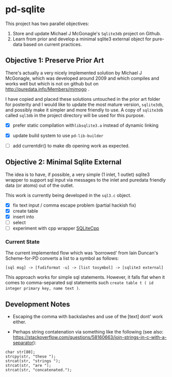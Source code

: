 # pd-sqlite

This project has two parallel objectives:

1. Store and update Michael J McGonagle's `Sqlite3db` project on Github.
2. Learn from prior and develop a minimal sqlite3 external object for pure-data based on current practices.

## Objective 1: Preserve Prior Art

There's actually a very nicely implemented solution by Michael J McGonagle, which was developed around 2009 and which compiles and works well but which is not on github but on http://puredata.info/Members/mjmogo .

I have copied and placed these solutions untouched in the prior art folder for posterity and I would like to update the most mature version, `sqlite3db`, and possibly make it simpler and more friendly to use. A copy of `sqlite3db` called `sql3db` in the project directory will be used for this purpose.

- [x] prefer static compilation with`libsqlite3.a` instead of dynamic linking
- [x] update build system to use `pd-lib-builder`
- [ ] add currentdir() to make db opening work as expected.


## Objective 2: Minimal Sqlite External

The idea is to have, if possible, a very simple (1 inlet, 1 outlet) sqlite3 wrapper to support sql input via messages to the inlet and puredata friendly data (or atoms) out of the outlet.

This work is currently being developed in the `sql3.c` object.

- [x] fix text input / comma escape problem (partial hackish fix)
- [x] create table
- [x] insert into
- [ ] select 
- [ ] experiment with cpp wrapper [SQLiteCpp](https://github.com/SRombauts/SQLiteCpp)

### Current State

The current implemented flow which was 'borrowed' from Iain Duncan's Scheme-for-PD converts a list to a symbol as follows:

```
[sql msg] -> [fudiformat -u] -> [list tosymbol] -> [sqlite3 external]
```

This approach works for simple sql statements. However, it falls flat when it comes to comma-separated sql statements such `create table t ( id integer primary key, name text )`.


## Development Notes

- Escaping the comma with backslashes and use of the [text] dont' work either.

- Perhaps string contatenation via something like the following (see also: https://stackoverflow.com/questions/58160663/join-strings-in-c-with-a-separator):

```
char str[80];
strcpy(str, "these ");
strcat(str, "strings ");
strcat(str, "are ");
strcat(str, "concatenated.");
```
